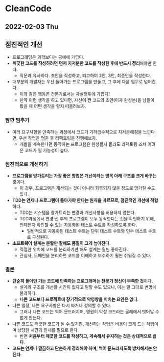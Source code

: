 # CleanCode
## 2022-02-03 Thu

## 점진적인 개선
* 프로그래밍은 과학보다는 공예에 가깝다.
* **깨끗한 코드를 작성하려면 먼저 지저분한 코드를 작성한 후에 반드시 정리**해야만 한다.
  * 작문과 유사하다. 초안을 작성하고, 퇴고하여 2안, 3안, 최종안을 작성한다.
* 대부분의 개발자는 우선 돌아가는 프로그램을 만들고, 그 후에 다음 업무로 넘어간다.
  * 이와 같은 행동은 전문가로서는 자살행위에 가깝다!
  * 만약 이런 생각을 하고 있다면, 자신이 짠 코드의 초안(이자 완성본)을 남들이 봤을 때 어떤 생각을 할지 떠올려보자.

### 잠깐 멈추기
* 여러 요구사항을 만족하는 과정에서 코드가 기하급수적으로 지저분해짐을 느낀다면, 우선 작업을 멈춘 후 리팩토링을 진행해보자.
  * 개발을 계속한다면 동작하는 프로그램은 완성될지 몰라도 리팩토링 조차 어려운 코드가 될 가능성이 높다.

### 점진적으로 개선하기
* **프로그램을 망가트리는 가장 좋은 방법은 개선이라는 명목 아래 구조를 크게 바꾸는 것**이다.
  * 이 경우, 프로그램은 개선되는 것이 아니라 회복되지 않을 정도로 망가질 수도 있다.
* **TDD는 언제나 프로그램이 돌아가야 한다는 원칙을 따르므로, 점진적인 개선에 적합**하다.
  * TDD는 시스템을 망가트리는 변경과 개선사항을 허용하지 않는다.
  * TDD과정에서 변경 전 후의 프로그램이 모두 동작한다는 것을 확인하기 위해, 언제든지 확인할 수 있는 자동화된 테스트 수트를 작성하도록 한다.
    * 일반적으로 자동화된 테스트 수트는 단위 테스트 수트와 인수 테스트 수트로 구성된다.
* **소프트웨어 설계는 분할만 잘해도 품질이 크게 높아진다**.
  * 적절한 위치에 코드를 분리하기만 해도 설계는 훨씬 좋아진다.
  * 관심사, 도메인을 분리하면 코드를 이해하고 보수하기 훨씬 쉬워질 수 있다.

### 결론
* **단순히 돌아만 가는 코드에 만족하는 프로그래머는 전문가 정신이 부족한 것**이다.
  * 설계와 구조를 개선할 시간이 없다고 말할 수도 있으나, 이는 말 그대로 변명에 불과하다.
  * **나쁜 코드보다 프로젝트에 장기적으로 악영향을 미치는 요인은 없다**.
* 나쁜 일정, 나쁜 요구사항은 다시 짜거나 정의할 수 있다.
  * 그러나 나쁜 코드는 썩어 문드러지며, 영원히 악성 코드라는 굴레에서 벗어날 수 없게 만든다.
* 나쁜 코드도 깨끗한 코드가 될 수 있지만, 개선하는 작업은 비용이 크게 드는 작업이며 상당한 시간과 인내를 필요로 한다.
  * 반면 **처음부터 깨끗한 코드를 작성하고, 계속해서 유지하는 것은 상대적으로 쉽다**.
* **코드는 언제나 깔끔하고 단순하게 정리해야 하며, 썩어 문드러지도록 방치해서는 안된다**.